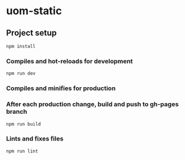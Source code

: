 # uom-static

## Project setup
```
npm install
```

### Compiles and hot-reloads for development
```
npm run dev
```

### Compiles and minifies for production
### After each production change, build and push to gh-pages branch
```
npm run build
```

### Lints and fixes files
```
npm run lint
```
